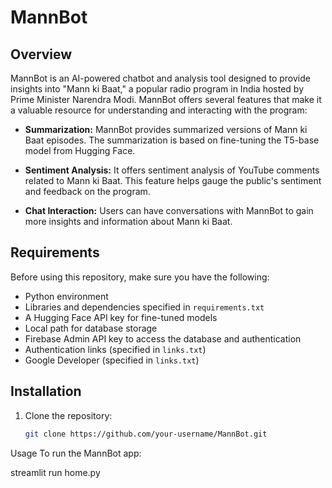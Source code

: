 # MannBot

## Overview

MannBot is an AI-powered chatbot and analysis tool designed to provide insights into "Mann ki Baat," a popular radio program in India hosted by Prime Minister Narendra Modi. MannBot offers several features that make it a valuable resource for understanding and interacting with the program:

- **Summarization:** MannBot provides summarized versions of Mann ki Baat episodes. The summarization is based on fine-tuning the T5-base model from Hugging Face.

- **Sentiment Analysis:** It offers sentiment analysis of YouTube comments related to Mann ki Baat. This feature helps gauge the public's sentiment and feedback on the program.

- **Chat Interaction:** Users can have conversations with MannBot to gain more insights and information about Mann ki Baat.

## Requirements

Before using this repository, make sure you have the following:

- Python environment
- Libraries and dependencies specified in `requirements.txt`
- A Hugging Face API key for fine-tuned models
- Local path for database storage
- Firebase Admin API key to access the database and authentication
- Authentication links (specified in `links.txt`)
- Google Developer  (specified in `links.txt`)

## Installation

1. Clone the repository:

   ```bash
   git clone https://github.com/your-username/MannBot.git

Usage
To run the MannBot app:

streamlit run home.py
